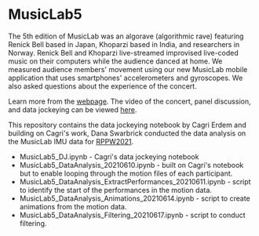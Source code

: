 # MusicLab5 <br/>
The 5th edition of MusicLab was an algorave (algorithmic rave) featuring Renick Bell based in Japan, Khoparzi based in India, and researchers in Norway. Renick Bell and Khoparzi live-streamed improvised live-coded music on their computers while the audience danced at home. We measured audience members' movement using our new MusicLab mobile application that uses smartphones' accelerometers and gyroscopes. We also asked questions about the experience of the concert.

Learn more from the [webpage](https://www.uio.no/ritmo/english/news-and-events/events/musiclab/2020/musiclab-5---lockdown-rave/index.html).
The video of the concert, panel discussion, and data jockeying can be viewed [here](https://youtu.be/hJ73IGYawuM).

This repository contains the data jockeying notebook by Cagri Erdem and building on Cagri's work, Dana Swarbrick conducted the data analysis on the MusicLab IMU data for [RPPW2021](https://www.uio.no/ritmo/english/news-and-events/events/conferences/2021/RPPW/).

* MusicLab5_DJ.ipynb - Cagri's data jockeying notebook  
* MusicLab5_DataAnalysis_20210610.ipynb - built on Cagri's notebook but to enable looping through the motion files of each participant.  
* MusicLab5_DataAnalysis_ExtractPerformances_20210611.ipynb - script to identify the start of the performances in the motion data.  
* MusicLab5_DataAnalysis_Animations_20210614.ipynb - script to create animations from the motion data.  
* MusicLab5_DataAnalysis_Filtering_20210617.ipynb - script to conduct filtering.
